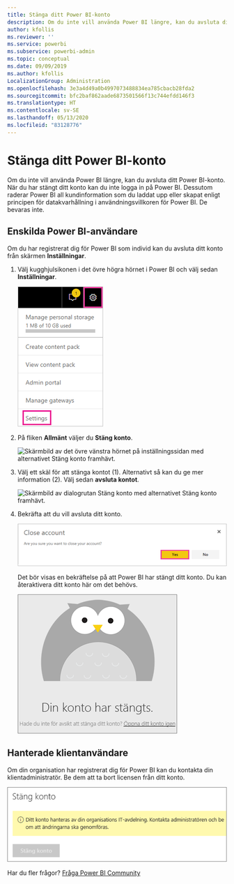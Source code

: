 ```yaml
---
title: Stänga ditt Power BI-konto
description: Om du inte vill använda Power BI längre, kan du avsluta ditt Power BI-konto.
author: kfollis
ms.reviewer: ''
ms.service: powerbi
ms.subservice: powerbi-admin
ms.topic: conceptual
ms.date: 09/09/2019
ms.author: kfollis
LocalizationGroup: Administration
ms.openlocfilehash: 3e3a4d49a0b4997073488834ea785cbacb28fda2
ms.sourcegitcommit: bfc2baf862aade6873501566f13c744efdd146f3
ms.translationtype: HT
ms.contentlocale: sv-SE
ms.lasthandoff: 05/13/2020
ms.locfileid: "83128776"
---
```

# <a name="close-your-power-bi-account"></a>Stänga ditt Power BI-konto

Om du inte vill använda Power BI längre, kan du avsluta ditt Power BI-konto.  När du har stängt ditt konto kan du inte logga in på Power BI. Dessutom raderar Power BI all kundinformation som du laddat upp eller skapat enligt principen för datakvarhållning i användningsvillkoren för Power BI. De bevaras inte.

## <a name="individual-power-bi-users"></a>Enskilda Power BI-användare

Om du har registrerat dig för Power BI som individ kan du avsluta ditt konto från skärmen **Inställningar**.

1. Välj kugghjulsikonen i det övre högra hörnet i Power BI och välj sedan **Inställningar**.

    ![Skärmbild av det övre högra hörnet i användargränssnittet med kugghjulsikonen och alternativet för inställningar framhävda.](media/service-admin-closing-your-account/close-account-settings.png)

1. På fliken **Allmänt** väljer du **Stäng konto**.

    ![Skärmbild av det övre vänstra hörnet på inställningssidan med alternativet Stäng konto framhävt.](media/service-admin-closing-your-account/close-account-settings-2.png)

1. Välj ett skäl för att stänga kontot (1). Alternativt så kan du ge mer information (2). Välj sedan **avsluta kontot**.

    ![Skärmbild av dialogrutan Stäng konto med alternativet Stäng konto framhävt.](media/service-admin-closing-your-account/close-account-settings-3.png)

1. Bekräfta att du vill avsluta ditt konto.

    ![Skärmbild av dialogrutan för bekräftelse av Stäng konto med alternativet Ja framhävt.](media/service-admin-closing-your-account/close-account-settings-4.png)

    Det bör visas en bekräftelse på att Power BI har stängt ditt konto. Du kan återaktivera ditt konto här om det behövs.

    ![Skärmbild av dialogrutan Ditt konto har stängts.](media/service-admin-closing-your-account/close-account-settings-5.png)

## <a name="managed-tenant-users"></a>Hanterade klientanvändare

Om din organisation har registrerat dig för Power BI kan du kontakta din klientadministratör. Be dem att ta bort licensen från ditt konto.

![Hantera stängt konto](media/service-admin-closing-your-account/close-account-managed.png)

Har du fler frågor? [Fråga Power BI Community](https://community.powerbi.com/)